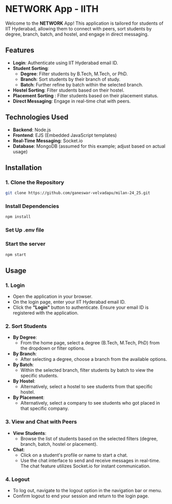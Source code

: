 # NETWORK App - IITH

Welcome to the **NETWORK** App! This application is tailored for students of IIT Hyderabad, allowing them to connect with peers, sort students by degree, branch, batch, and hostel, and engage in direct messaging.

## Features

- **Login**: Authenticate using IIT Hyderabad email ID.
- **Student Sorting**:
  - **Degree**: Filter students by B.Tech, M.Tech, or PhD.
  - **Branch**: Sort students by their branch of study.
  - **Batch**: Further refine by batch within the selected branch.
- **Hostel Sorting**: Filter students based on their hostel.
- **Placement Sorting** : Filter students based on their placement status.
- **Direct Messaging**: Engage in real-time chat with peers.

## Technologies Used

- **Backend**: Node.js
- **Frontend**: EJS (Embedded JavaScript templates)
- **Real-Time Messaging**: Socket.io
- **Database**: MongoDB (assumed for this example; adjust based on actual usage)

## Installation
### 1. Clone the Repository

```bash
git clone https://github.com/ganeswar-velvadapu/milan-24_25.git
```
### Install Dependencies
```bash
npm install
```
### Set Up .env file
### Start the server 
```bash
npm start
```
## Usage

### 1. **Login**

- Open the application in your browser.
- On the login page, enter your IIT Hyderabad email ID.
- Click the **"Login"** button to authenticate. Ensure your email ID is registered with the application.

### 2. **Sort Students**

- **By Degree**:
  - From the home page, select a degree (B.Tech, M.Tech, PhD) from the dropdown or filter options.
- **By Branch**:
  - After selecting a degree, choose a branch from the available options.
- **By Batch**:
  - Within the selected branch, filter students by batch to view the specific students.
- **By Hostel**:
  - Alternatively, select a hostel to see students from that specific hostel.
- **By Placement**:
  - Alternatively, select a company to see students who got placed in that specific company.

### 3. **View and Chat with Peers**

- **View Students**:
  - Browse the list of students based on the selected filters (degree, branch, batch, hostel or placement).
- **Chat**:
  - Click on a student's profile or name to start a chat.
  - Use the chat interface to send and receive messages in real-time. The chat feature utilizes Socket.io for instant communication.

### 4. **Logout**

- To log out, navigate to the logout option in the navigation bar or menu.
- Confirm logout to end your session and return to the login page.


